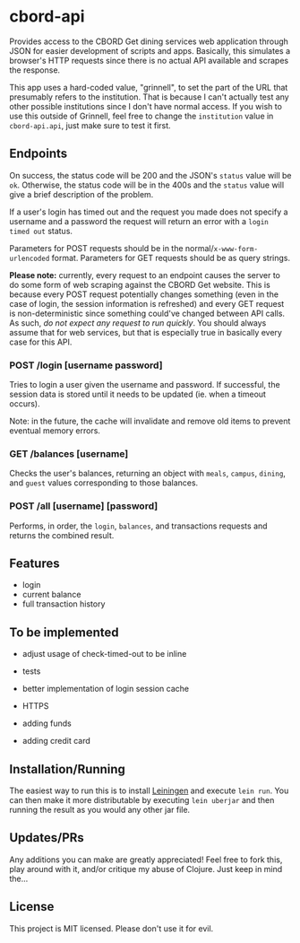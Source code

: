 # cbord-api

Provides access to the CBORD Get dining services web application through JSON for easier development of scripts and apps. Basically, this simulates a browser's HTTP requests since there is no actual API available and scrapes the response.

This app uses a hard-coded value, "grinnell", to set the part of the URL that presumably refers to the institution. That is because I can't actually test any other possible institutions since I don't have normal access. If you wish to use this outside of Grinnell, feel free to change the `institution` value in `cbord-api.api`, just make sure to test it first.

## Endpoints

On success, the status code will be 200 and the JSON's `status` value will be `ok`. Otherwise, the status code will be in the 400s and the `status` value will give a brief description of the problem.

If a user's login has timed out and the request you made does not specify a username and a password the request will return an error with a `login timed out` status.

Parameters for POST requests should be in the normal/`x-www-form-urlencoded` format. Parameters for GET requests should be as query strings.

**Please note:** currently, every request to an endpoint causes the server to do some form of web scraping against the CBORD Get website. This is because every POST request potentially changes something (even in the case of login, the session information is refreshed) and every GET request is non-deterministic since something could've changed between API calls. As such, *do not expect any request to run quickly*. You should always assume that for web services, but that is especially true in basically every case for this API.

### POST /login [username password]

Tries to login a user given the username and password. If successful, the session data is stored until it needs to be updated (ie. when a timeout occurs).

Note: in the future, the cache will invalidate and remove old items to prevent eventual memory errors.

### GET /balances [username]

Checks the user's balances, returning an object with `meals`, `campus`, `dining`, and `guest` values corresponding to those balances.

### POST /all [username] [password]

Performs, in order, the `login`, `balances`, and transactions requests and returns the combined result.

## Features

* login
* current balance
* full transaction history

## To be implemented

* adjust usage of check-timed-out to be inline
* tests

* better implementation of login session cache
* HTTPS
* adding funds
* adding credit card

## Installation/Running

The easiest way to run this is to install [Leiningen](https://leiningen.org/) and execute `lein run`. You can then make it more distributable by executing `lein uberjar` and then running the result as you would any other jar file.

## Updates/PRs

Any additions you can make are greatly appreciated! Feel free to fork this, play around with it, and/or critique my abuse of Clojure. Just keep in mind the...

## License

This project is MIT licensed. Please don't use it for evil.
